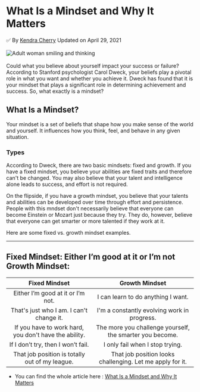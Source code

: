 # What Is a Mindset and Why It Matters

:white_check_mark: By [Kendra Cherry](https://www.verywellmind.com/kendra-cherry-2794702) 
Updated on April 29, 2021
<br/>
<br/>
![Adult woman smiling and thinking](https://www.verywellmind.com/thmb/K1y6VUH27TtSMDN__9ehm0w3Y9s=/768x0/filters:no_upscale():max_bytes(150000):strip_icc()/462977555-56a7965b3df78cf7729765e8.jpg)
<br/>
<br/>
Could what you believe about yourself impact your success or failure? According to Stanford psychologist Carol Dweck, your beliefs play a pivotal role in what you want and whether you achieve it. 
Dweck has found that it is your mindset that plays a significant role in determining achievement and success. So, what exactly is a mindset?

## What Is a Mindset?

Your mindset is a set of beliefs that shape how you make sense of the world and yourself. It influences how you think, feel, and behave in any given situation.
### Types

According to Dweck, there are two basic mindsets: fixed and growth. If you have a fixed mindset, you believe your abilities are fixed traits and therefore can't be changed. You may also believe that your talent and intelligence alone leads to success, and effort is not required.

On the flipside, if you have a growth mindset, you believe that your talents and abilities can be developed over time through effort and persistence. People with this mndset don't necessarily believe that everyone can become Einstein or Mozart just because they try. They do, however, believe that everyone can get smarter or more talented if they work at it.

Here are some fixed vs. growth mindset examples.

---
Fixed Mindset: Either I’m good at it or I’m not
Growth Mindset: 
---
| Fixed Mindset      | Growth Mindset |
|      :----:       |    :----:   |  
| Either I’m good at it or I’m not.| I can learn to do anything I want.|
| That's just who I am. I can't change it.| I'm a constantly evolving work in progress.|
| If you have to work hard, you don't have the ability.| The more you challenge yourself, the smarter you become.|
| If I don’t try, then I won’t fail.| I only fail when I stop trying.|
| That job position is totally out of my league.| That job position looks challenging. Let me apply for it.|


* You can find the whole article here : [What Is a Mindset and Why It Matters](https://www.verywellmind.com/what-is-a-mindset-2795025)

